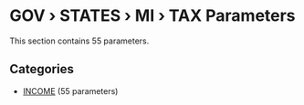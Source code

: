 # GOV › STATES › MI › TAX Parameters

This section contains 55 parameters.

## Categories

- [INCOME](income/index.md) (55 parameters)
